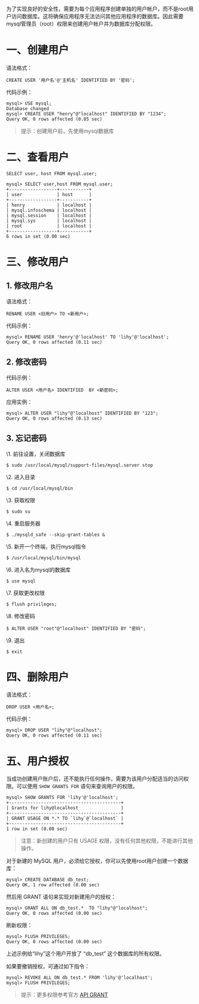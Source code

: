 为了实现良好的安全性，需要为每个应用程序创建单独的用户帐户，而不是root用户访问数据库。这将确保应用程序无法访问其他应用程序的数据库。因此需要mysql管理员（root）权限来创建用户帐户并为数据库分配权限。

# 一、创建用户

语法格式：

```mysql
CREATE USER '用户名'@'主机名' IDENTIFIED BY '密码';
```

代码示例：

```mysql
mysql> USE mysql;
Database changed
mysql> CREATE USER "henry"@"localhost" IDENTIFIED BY "1234";
Query OK, 0 rows affected (0.05 sec)
```

> 提示：创建用户前，先使用mysql数据库

# 二、查看用户

```mysql
SELECT user, host FROM mysql.user;
```

```mysql
mysql> SELECT user,host FROM mysql.user;
+------------------+-----------+
| user             | host      |
+------------------+-----------+
| henry            | localhost |
| mysql.infoschema | localhost |
| mysql.session    | localhost |
| mysql.sys        | localhost |
| root             | localhost |
+------------------+-----------+
6 rows in set (0.00 sec)
```

# 三、修改用户

## 1. 修改用户名

语法格式：

```mysql
RENAME USER <旧用户> TO <新用户>;
```

代码示例：

```mysql
mysql> RENAME USER 'henry'@'localhost' TO 'lihy'@'localhost';
Query OK, 0 rows affected (0.11 sec)
```

## 2. 修改密码

代码示例：

```mysql
ALTER USER <用户名> IDENTIFIED  BY <新密码>;
```

应用实例：

```mysql
mysql> ALTER USER "lihy"@"localhost" IDENTIFIED BY "123";
Query OK, 0 rows affected (0.13 sec)
```

## 3. 忘记密码

\1. 前往设置，关闭数据库

```shell
$ sudo /usr/local/mysql/support-files/mysql.server stop
```

\2. 进入目录

```shell
$ cd /usr/local/mysql/bin
```

\3. 获取权限

```shell
$ sudo su
```

\4. 重启服务器

```shell
$ ./mysqld_safe --skip-grant-tables &
```

\5.  新开一个终端，执行mysql指令

```shell
$ /usr/local/mysql/bin/mysql
```

\6. 进入名为mysql的数据库

```shell
$ use mysql 
```

\7. 获取更改权限

```shell
$ flush privileges;
```

\8. 修改密码

```shell
$ ALTER USER "root"@"localhost" IDENTIFIED BY "密码";
```

\9. 退出

```shell
$ exit
```

# 四、删除用户

语法格式：

```mysql
DROP USER <用户名>;
```

代码示例：

```mysql
mysql> DROP USER "lihy"@"localhost";
Query OK, 0 rows affected (0.11 sec)
```

# 五、用户授权

当成功创建用户账户后，还不能执行任何操作，需要为该用户分配适当的访问权限。可以使用 `SHOW GRANTS FOR` 语句来查询用户的权限。

```mysql
mysql> SHOW GRANTS FOR 'lihy'@'localhost';
+------------------------------------------+
| Grants for lihy@localhost                |
+------------------------------------------+
| GRANT USAGE ON *.* TO `lihy`@`localhost` |
+------------------------------------------+
1 row in set (0.00 sec)
```

> 注意：新创建的用户只有 USAGE 权限，没有任何其他权限，不能进行其他操作。

对于新建的 MySQL 用户，必须给它授权，你可以先使用root用户创建一个数据库：

```mysql
mysql> CREATE DATABASE db_test;
Query OK, 1 row affected (0.00 sec)
```

然后用 GRANT 语句来实现对新建用户的授权：

```mysql
mysql> GRANT ALL ON db_test.*  TO "lihy"@"localhost";
Query OK, 0 rows affected (0.00 sec)

```

刷新权限：

```mysql
mysql> FLUSH PRIVILEGES;
Query OK, 0 rows affected (0.00 sec)
```

上述示例给“lihy”这个用户开放了 “db_test” 这个数据库的所有权限。

如果要撤销授权，可通过如下指令：

```mysql
mysql> REVOKE ALL ON db_test.* FROM 'lihy'@'localhost';
mysql> FLUSH PRIVILEGES;
```

> 提示：更多权限参考官方 [API GRANT](https://dev.mysql.com/doc/refman/8.0/en/grant.html)